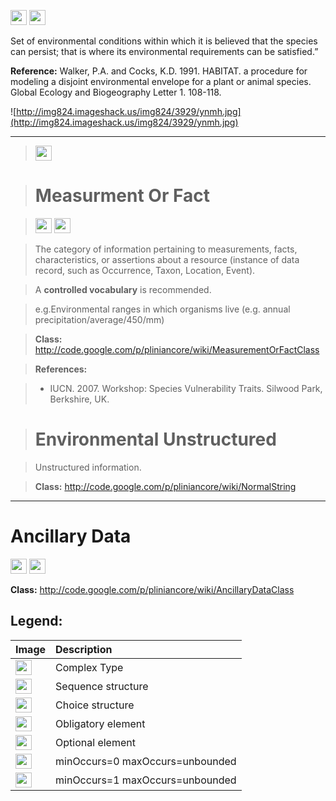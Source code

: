 <img src='http://imageshack.us/a/img16/5397/multipleg.jpg' width='26' height='24' /> <img src='http://img6.imageshack.us/img6/1315/sequencej.jpg' width='26' height='24' />

Set of environmental conditions within which it is believed that the species can persist; that is where its environmental requirements can be satisfied.”

<b>Reference:</b> Walker, P.A. and Cocks, K.D. 1991. HABITAT. a procedure for modeling a disjoint environmental envelope for a plant or animal species. Global Ecology and Biogeography  Letter 1. 108-118.


![http://img824.imageshack.us/img824/3929/ynmh.jpg](http://img824.imageshack.us/img824/3929/ynmh.jpg)




---


> <img src='http://img266.imageshack.us/img266/2791/choice.jpg' width='26' height='24' />

> # Measurment Or Fact #

> <img src='http://imageshack.us/a/img16/5397/multipleg.jpg' width='26' height='24' /> <img src='http://img198.imageshack.us/img198/6134/unoinfinito.jpg' width='26' height='24' />

> The category of information pertaining to measurements, facts, characteristics, or assertions about a resource (instance of data record, such as Occurrence, Taxon, Location, Event).

> A <b>controlled vocabulary</b> is recommended.

> e.g.Environmental ranges in which organisms live (e.g. annual precipitation/average/450/mm)

> <b>Class:</b> http://code.google.com/p/pliniancore/wiki/MeasurementOrFactClass

> <b>References:</b>

> - IUCN. 2007. Workshop: Species Vulnerability Traits. Silwood Park, Berkshire, UK.

> # Environmental Unstructured #


> Unstructured information.

> <b>Class:</b> http://code.google.com/p/pliniancore/wiki/NormalString


---


# Ancillary Data #

<img src='http://imageshack.us/a/img16/5397/multipleg.jpg' width='26' height='24' /> <img src='http://img19.imageshack.us/img19/4356/infinitol.jpg' width='26' height='24' />

<b>Class:</b> http://code.google.com/p/pliniancore/wiki/AncillaryDataClass

<h2><b>Legend:</b></h2>

|Image|Description|
|:----|:----------|
|<img src='http://imageshack.us/a/img16/5397/multipleg.jpg' width='26' height='24' />|Complex Type|
|<img src='http://img6.imageshack.us/img6/1315/sequencej.jpg' width='26' height='24' />|Sequence structure|
|<img src='http://img266.imageshack.us/img266/2791/choice.jpg' width='26' height='24' />|Choice structure|
|<img src='http://img52.imageshack.us/img52/2777/elementkw.jpg' width='26' height='24' />|Obligatory element|
|<img src='http://img585.imageshack.us/img585/4808/optional.jpg' width='26' height='24' />|Optional element|
|<img src='http://img19.imageshack.us/img19/4356/infinitol.jpg' width='26' height='24' />|minOccurs=0 maxOccurs=unbounded|
|<img src='http://img198.imageshack.us/img198/6134/unoinfinito.jpg' width='26' height='24' />|minOccurs=1 maxOccurs=unbounded|
